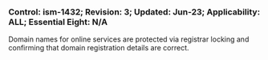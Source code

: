### Control: ism-1432; Revision: 3; Updated: Jun-23; Applicability: ALL; Essential Eight: N/A
<p>Domain names for online services are protected via registrar locking and confirming that domain registration details are correct.</p>